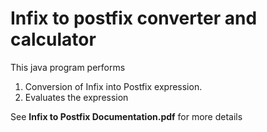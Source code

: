 # Infix to postfix converter and calculator

This java program performs 
1. Conversion of Infix into Postfix expression.
2. Evaluates the expression

See **Infix to Postfix Documentation.pdf** for more details
